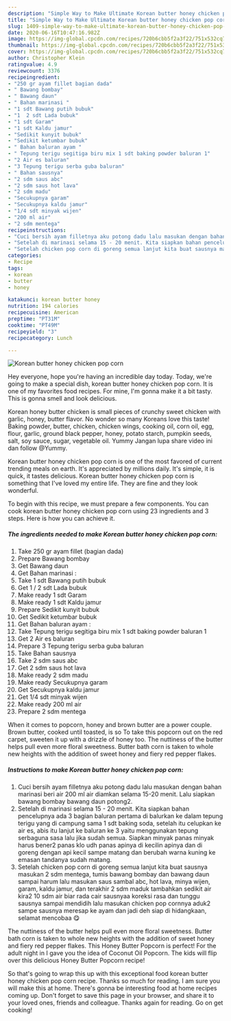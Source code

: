 ```yaml
---
description: "Simple Way to Make Ultimate Korean butter honey chicken pop corn"
title: "Simple Way to Make Ultimate Korean butter honey chicken pop corn"
slug: 1409-simple-way-to-make-ultimate-korean-butter-honey-chicken-pop-corn
date: 2020-06-16T10:47:16.982Z
image: https://img-global.cpcdn.com/recipes/720b6cbb5f2a3f22/751x532cq70/korean-butter-honey-chicken-pop-corn-foto-resep-utama.jpg
thumbnail: https://img-global.cpcdn.com/recipes/720b6cbb5f2a3f22/751x532cq70/korean-butter-honey-chicken-pop-corn-foto-resep-utama.jpg
cover: https://img-global.cpcdn.com/recipes/720b6cbb5f2a3f22/751x532cq70/korean-butter-honey-chicken-pop-corn-foto-resep-utama.jpg
author: Christopher Klein
ratingvalue: 4.9
reviewcount: 3376
recipeingredient:
- "250 gr ayam fillet bagian dada"
- " Bawang bombay"
- " Bawang daun"
- " Bahan marinasi "
- "1 sdt Bawang putih bubuk"
- "1  2 sdt Lada bubuk"
- "1 sdt Garam"
- "1 sdt Kaldu jamur"
- "Sedikit kunyit bubuk"
- "Sedikit ketumbar bubuk"
- " Bahan baluran ayam "
- " Tepung terigu segitiga biru mix 1 sdt baking powder baluran 1"
- "2 Air es baluran"
- "3 Tepung terigu serba guba baluran"
- " Bahan sausnya"
- "2 sdm saus abc"
- "2 sdm saus hot lava"
- "2 sdm madu"
- "Secukupnya garam"
- "Secukupnya kaldu jamur"
- "1/4 sdt minyak wijen"
- "200 ml air"
- "2 sdm mentega"
recipeinstructions:
- "Cuci bersih ayam filletnya aku potong dadu lalu masukan dengan bahan marinasi beri air 200 ml air diamkan selama 15-20 menit. Lalu siapkan bawang bombay bawang daun potong2."
- "Setelah di marinasi selama 15 - 20 menit. Kita siapkan bahan pencelupnya ada 3 bagian baluran pertama di balurkan ke dalam tepung terigu yang di campung sama 1 sdt baking soda, setelah itu celupkan ke air es, abis itu lanjut ke baluran ke 3 yaitu menggunakan tepung serbaguna sasa lalu jika sudah semua. Siapkan minyak panas minyak harus bener2 panas klo udh panas apinya di kecilin apinya dan di goreng dengan api kecil sampe matang dan berubah warna kuning ke emasan tandanya sudah matang."
- "Setelah chicken pop corn di goreng semua lanjut kita buat sausnya masukan 2 sdm mentega, tumis bawang bombay dan bawang daun sampai harum lalu masukan saus sambal abc, hot lava, minya wijen, garam, kaldu jamur, dan terakhir 2 sdm maduk tambahkan sedikit air kira2 10 sdm air biar rada cair sausnyaa koreksi rasa dan tunggu sausnya sampai mendidih lalu masukan chicken pop cornnya aduk2 sampe sausnya meresap ke ayam dan jadi deh siap di hidangkaan, selamat mencobaa 😋"
categories:
- Recipe
tags:
- korean
- butter
- honey

katakunci: korean butter honey 
nutrition: 194 calories
recipecuisine: American
preptime: "PT31M"
cooktime: "PT49M"
recipeyield: "3"
recipecategory: Lunch

---
```



![Korean butter honey chicken pop corn](https://img-global.cpcdn.com/recipes/720b6cbb5f2a3f22/751x532cq70/korean-butter-honey-chicken-pop-corn-foto-resep-utama.jpg)

Hey everyone, hope you're having an incredible day today. Today, we're going to make a special dish, korean butter honey chicken pop corn. It is one of my favorites food recipes. For mine, I'm gonna make it a bit tasty. This is gonna smell and look delicious.

Korean honey butter chicken is small pieces of crunchy sweet chicken with garlic, honey, butter flavor. No wonder so many Koreans love this taste! Baking powder, butter, chicken, chicken wings, cooking oil, corn oil, egg, flour, garlic, ground black pepper, honey, potato starch, pumpkin seeds, salt, soy sauce, sugar, vegetable oil. Yummy Jangan lupa share video ini dan follow @Yummy.

Korean butter honey chicken pop corn is one of the most favored of current trending meals on earth. It's appreciated by millions daily. It's simple, it is quick, it tastes delicious. Korean butter honey chicken pop corn is something that I've loved my entire life. They are fine and they look wonderful.


To begin with this recipe, we must prepare a few components. You can cook korean butter honey chicken pop corn using 23 ingredients and 3 steps. Here is how you can achieve it.

<!--inarticleads1-->

##### The ingredients needed to make Korean butter honey chicken pop corn:

1. Take 250 gr ayam fillet (bagian dada)
1. Prepare  Bawang bombay
1. Get  Bawang daun
1. Get  Bahan marinasi :
1. Take 1 sdt Bawang putih bubuk
1. Get 1 / 2 sdt Lada bubuk
1. Make ready 1 sdt Garam
1. Make ready 1 sdt Kaldu jamur
1. Prepare Sedikit kunyit bubuk
1. Get Sedikit ketumbar bubuk
1. Get  Bahan baluran ayam :
1. Take  Tepung terigu segitiga biru mix 1 sdt baking powder baluran 1
1. Get 2 Air es baluran
1. Prepare 3 Tepung terigu serba guba baluran
1. Take  Bahan sausnya
1. Take 2 sdm saus abc
1. Get 2 sdm saus hot lava
1. Make ready 2 sdm madu
1. Make ready Secukupnya garam
1. Get Secukupnya kaldu jamur
1. Get 1/4 sdt minyak wijen
1. Make ready 200 ml air
1. Prepare 2 sdm mentega


When it comes to popcorn, honey and brown butter are a power couple. Brown butter, cooked until toasted, is so To take this popcorn out on the red carpet, sweeten it up with a drizzle of honey too. The nuttiness of the butter helps pull even more floral sweetness. Butter bath corn is taken to whole new heights with the addition of sweet honey and fiery red pepper flakes. 

<!--inarticleads2-->

##### Instructions to make Korean butter honey chicken pop corn:

1. Cuci bersih ayam filletnya aku potong dadu lalu masukan dengan bahan marinasi beri air 200 ml air diamkan selama 15-20 menit. Lalu siapkan bawang bombay bawang daun potong2.
1. Setelah di marinasi selama 15 - 20 menit. Kita siapkan bahan pencelupnya ada 3 bagian baluran pertama di balurkan ke dalam tepung terigu yang di campung sama 1 sdt baking soda, setelah itu celupkan ke air es, abis itu lanjut ke baluran ke 3 yaitu menggunakan tepung serbaguna sasa lalu jika sudah semua. Siapkan minyak panas minyak harus bener2 panas klo udh panas apinya di kecilin apinya dan di goreng dengan api kecil sampe matang dan berubah warna kuning ke emasan tandanya sudah matang.
1. Setelah chicken pop corn di goreng semua lanjut kita buat sausnya masukan 2 sdm mentega, tumis bawang bombay dan bawang daun sampai harum lalu masukan saus sambal abc, hot lava, minya wijen, garam, kaldu jamur, dan terakhir 2 sdm maduk tambahkan sedikit air kira2 10 sdm air biar rada cair sausnyaa koreksi rasa dan tunggu sausnya sampai mendidih lalu masukan chicken pop cornnya aduk2 sampe sausnya meresap ke ayam dan jadi deh siap di hidangkaan, selamat mencobaa 😋


The nuttiness of the butter helps pull even more floral sweetness. Butter bath corn is taken to whole new heights with the addition of sweet honey and fiery red pepper flakes. This Honey Butter Popcorn is perfect! For the adult night in I gave you the idea of Coconut Oil Popcorn. The kids will flip over this delicious Honey Butter Popcorn recipe! 

So that's going to wrap this up with this exceptional food korean butter honey chicken pop corn recipe. Thanks so much for reading. I am sure you will make this at home. There's gonna be interesting food at home recipes coming up. Don't forget to save this page in your browser, and share it to your loved ones, friends and colleague. Thanks again for reading. Go on get cooking!
